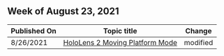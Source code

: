 <!-- This file is generated automatically each week. Changes made to this file will be overwritten.-->



## Week of August 23, 2021


| Published On |Topic title | Change |
|------|------------|--------|
| 8/26/2021 | [HoloLens 2 Moving Platform Mode](/hololens/hololens2-moving-platform) | modified |
